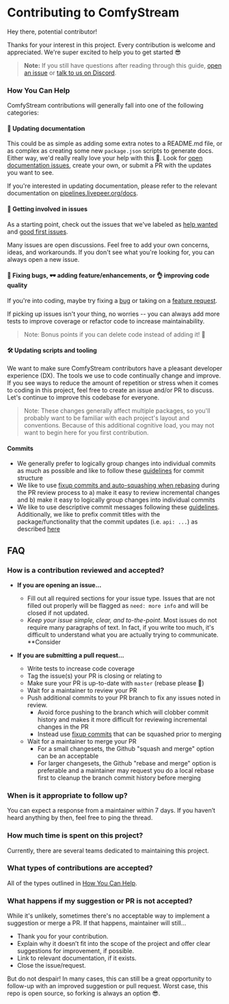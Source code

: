 # Contributing to ComfyStream

Hey there, potential contributor!

Thanks for your interest in this project. Every contribution is welcome and
appreciated. We're super excited to help you to get started 😎

> **Note:** If you still have questions after reading through this guide,
> [open an issue](https://github.com/livepeer/comfystream/issues) or
> [talk to us on Discord](https://discordapp.com/invite/7wRSUGX).

### How You Can Help

ComfyStream contributions will generally fall into one of the following
categories:

#### 📖 Updating documentation

This could be as simple as adding some extra notes to a README.md file, or as
complex as creating some new `package.json` scripts to generate docs. Either
way, we'd really really love your help with this 💖. Look for
[open documentation issues](https://github.com/livepeer/comfystream/labels/type%3A%20documentation),
create your own, or submit a PR with the updates you want to see.

If you're interested in updating documentation, please refer to the relevant documentation on [pipelines.livepeer.org/docs](https://pipelines.livepeer.org/docs/technical/getting-started/install-comfystream).

#### 💬 Getting involved in issues
As a starting point, check out the issues that we've labeled as 
[help wanted](https://github.com/livepeer/comfystream/issues?q=is:issue%20is:open)
and
[good first issues](https://github.com/livepeer/comfystream/labels/good%20first%20issue).

Many issues are open discussions. Feel free to add your own concerns, ideas, and
workarounds. If you don't see what you're looking for, you can always open a new
issue. 

#### 🐛 Fixing bugs, 🕶️ adding feature/enhancements, or 👌 improving code quality

If you're into coding, maybe try fixing a
[bug](https://github.com/livepeer/comfystream/issues?q=is%3Aissue%20is%3Aopen%20label%3Abug)
or taking on a
[feature request](https://github.com/livepeer/comfystream/issues?q=is%3Aissue%20is%3Aopen%20label%3Aenhancement).

If picking up issues isn't your thing, no worries -- you can always add more
tests to improve coverage or refactor code to increase maintainability. 

> Note: Bonus points if you can delete code instead of adding it! 👾

#### 🛠️ Updating scripts and tooling

We want to make sure ComfyStream contributors have a pleasant developer
experience (DX). The tools we use to code continually change and improve. If you
see ways to reduce the amount of repetition or stress when it comes to coding in
this project, feel free to create an issue and/or PR to discuss. Let's continue
to improve this codebase for everyone.

> Note: These changes generally affect multiple packages, so you'll probably
> want to be familiar with each project's layout and conventions. Because of
> this additional cognitive load, you may not want to begin here for you first
> contribution.

#### Commits

- We generally prefer to logically group changes into individual commits as much as possible and like to follow these [guidelines](https://github.com/lightningnetwork/lnd/blob/master/docs/code_contribution_guidelines.md#ideal-git-commit-structure) for commit structure
- We like to use [fixup commits and auto-squashing when rebasing](https://thoughtbot.com/blog/autosquashing-git-commits) during the PR review process to a) make it easy to review incremental changes and b) make it easy to logically group changes into individual commits
- We like to use descriptive commit messages following these [guidelines](https://github.com/lightningnetwork/lnd/blob/master/docs/code_contribution_guidelines.md#model-git-commit-messages). Additionally, we like to prefix commit titles with the package/functionality that the commit updates (i.e. `api: ...`) as described [here](https://github.com/lightningnetwork/lnd/blob/master/docs/code_contribution_guidelines.md#ideal-git-commit-structure)

## FAQ

### How is a contribution reviewed and accepted?

- **If you are opening an issue...**

  - Fill out all required sections for your issue type. Issues that are not
    filled out properly will be flagged as `need: more info` and will be closed if not
    updated.
  - _Keep your issue simple, clear, and to-the-point_. Most issues do not
    require many paragraphs of text. In fact, if you write too much, it's
    difficult to understand what you are actually trying to communicate.
    **Consider

- **If you are submitting a pull request...**
  - Write tests to increase code coverage
  - Tag the issue(s) your PR is closing or relating to
  - Make sure your PR is up-to-date with `master` (rebase please 🙏)
  - Wait for a maintainer to review your PR
  - Push additional commits to your PR branch to fix any issues noted in review.
    - Avoid force pushing to the branch which will clobber commit history and makes it more difficult for reviewing incremental changes in the PR
    - Instead use [fixup commits](#commits) that can be squashed prior to merging
  - Wait for a maintainer to merge your PR
    - For a small changesets, the Github "squash and merge" option can be an acceptable
    - For larger changesets, the Github "rebase and merge" option is preferable and a maintainer may request you do a local rebase first to cleanup the branch commit history before merging

### When is it appropriate to follow up?

You can expect a response from a maintainer within 7 days. If you haven’t heard
anything by then, feel free to ping the thread.

### How much time is spent on this project?

Currently, there are several teams dedicated to maintaining this project.

### What types of contributions are accepted?

All of the types outlined in [How You Can Help](#how-you-can-help).

### What happens if my suggestion or PR is not accepted?

While it's unlikely, sometimes there's no acceptable way to implement a
suggestion or merge a PR. If that happens, maintainer will still...

- Thank you for your contribution.
- Explain why it doesn’t fit into the scope of the project and offer clear
  suggestions for improvement, if possible.
- Link to relevant documentation, if it exists.
- Close the issue/request.

But do not despair! In many cases, this can still be a great opportunity to
follow-up with an improved suggestion or pull request. Worst case, this repo is
open source, so forking is always an option 😎.
